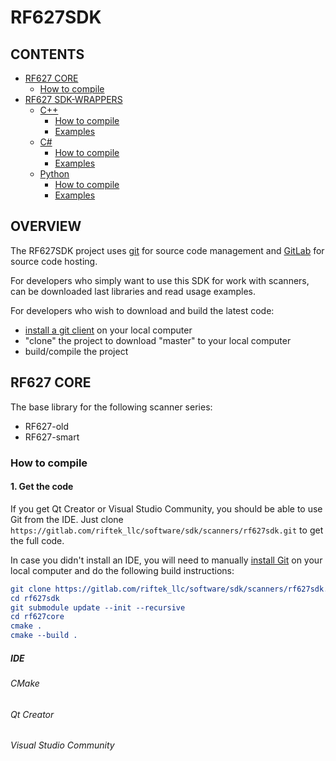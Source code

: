 # RF627SDK

## CONTENTS
- [RF627 CORE](#rf627-core)
  - [How to compile](#how-to-compile)
- [RF627 SDK-WRAPPERS]()
  - [C++](#c++)
    - [How to compile](#how-to-compile1)
    - [Examples](#examples1)
  - [C#](#c#)
    - [How to compile](#how-to-compile2)
    - [Examples](#examples2)
  - [Python](#python)
    - [How to compile](#how-to-compile3)
    - [Examples](#examples3)

## OVERVIEW
The RF627SDK project uses [git](http://git-scm.com/) for source code management 
and [GitLab](https://about.gitlab.com/) for source code hosting.

For developers who simply want to use this SDK for work with scanners, can be 
downloaded last libraries and read usage examples.

For developers who wish to download and build the latest code:
*  [install a git client](https://git-scm.com/downloads) on your local computer
*  "clone" the project to download "master" to your local computer
*  build/compile the project

## RF627 CORE
The base library for the following scanner series: 
*  RF627-old
*  RF627-smart


### How to compile
#### 1. Get the code
If you get Qt Creator or Visual Studio Community, you should be able to use Git 
from the IDE. Just clone `https://gitlab.com/riftek_llc/software/sdk/scanners/rf627sdk.git`
to get the full code.

In case you didn't install an IDE, you will need to manually [install Git](https://git-scm.com/downloads)
on your local computer and do the following build instructions:

```CMake
git clone https://gitlab.com/riftek_llc/software/sdk/scanners/rf627sdk.git
cd rf627sdk
git submodule update --init --recursive
cd rf627core
cmake .
cmake --build . 
```
##### IDE
###### CMake
###### Qt Creator
###### Visual Studio Community